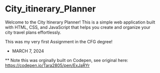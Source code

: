 # City_itinerary_Planner
Welcome to the City Itinerary Planner! This is a simple web application built with HTML, CSS, and JavaScript that helps you create and organize your city travel plans effortlessly.


This was my very first Assignment in the CFG degree!

- MARCH 7, 2024

 ** Note this was orginally built on Codepen, see original here: https://codepen.io/Tara2805/pen/ExJaRYr